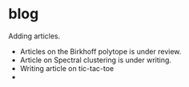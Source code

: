 # blog

Adding articles.
- Articles on the Birkhoff polytope is under review.
- Article on Spectral clustering is under writing.
- Writing article on tic-tac-toe
- 
